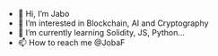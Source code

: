 - 👋 Hi, I’m Jabo
- 👀 I’m interested in Blockchain, AI and Cryptography
- 🌱 I’m currently learning Solidity, JS, Python...
- 📫 How to reach me @JobaF

<!---
JobaF/JobaF is a ✨ special ✨ repository because its `README.md` (this file) appears on your GitHub profile.
You can click the Preview link to take a look at your changes.
--->
